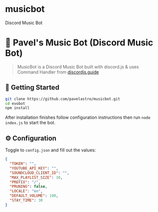 # musicbot
Discord Music Bot

# 🤖 Pavel's Music Bot (Discord Music Bot)
> MusicBot is a Discord Music Bot built with discord.js & uses Command Handler from [discordjs.guide](https://discordjs.guide)

## 🚀 Getting Started

```sh
git clone https://github.com/pavelastro/musicbot.git
cd evobot
npm install
```

After installation finishes follow configuration instructions then run `node index.js` to start the bot.

## ⚙️ Configuration

Toggle to `config.json` and fill out the values:

```json
{
  "TOKEN": "",
  "YOUTUBE_API_KEY": "",
  "SOUNDCLOUD_CLIENT_ID": "",
  "MAX_PLAYLIST_SIZE": 10,
  "PREFIX": "/",
  "PRUNING": false,
  "LOCALE": "en",
  "DEFAULT_VOLUME": 100,
  "STAY_TIME": 30
}
```
